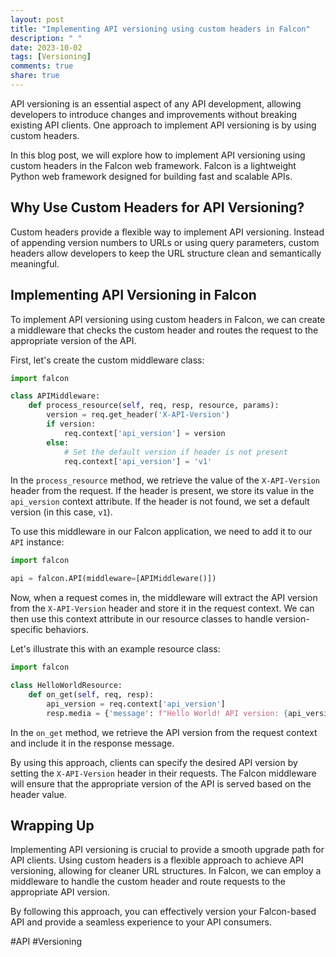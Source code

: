 ```yaml
---
layout: post
title: "Implementing API versioning using custom headers in Falcon"
description: " "
date: 2023-10-02
tags: [Versioning]
comments: true
share: true
---
```


API versioning is an essential aspect of any API development, allowing developers to introduce changes and improvements without breaking existing API clients. One approach to implement API versioning is by using custom headers.

In this blog post, we will explore how to implement API versioning using custom headers in the Falcon web framework. Falcon is a lightweight Python web framework designed for building fast and scalable APIs.

## Why Use Custom Headers for API Versioning?

Custom headers provide a flexible way to implement API versioning. Instead of appending version numbers to URLs or using query parameters, custom headers allow developers to keep the URL structure clean and semantically meaningful.

## Implementing API Versioning in Falcon

To implement API versioning using custom headers in Falcon, we can create a middleware that checks the custom header and routes the request to the appropriate version of the API.

First, let's create the custom middleware class:

```python
import falcon

class APIMiddleware:
    def process_resource(self, req, resp, resource, params):
        version = req.get_header('X-API-Version')
        if version:
            req.context['api_version'] = version
        else:
            # Set the default version if header is not present
            req.context['api_version'] = 'v1'
```

In the `process_resource` method, we retrieve the value of the `X-API-Version` header from the request. If the header is present, we store its value in the `api_version` context attribute. If the header is not found, we set a default version (in this case, `v1`).

To use this middleware in our Falcon application, we need to add it to our `API` instance:

```python
import falcon

api = falcon.API(middleware=[APIMiddleware()])
```

Now, when a request comes in, the middleware will extract the API version from the `X-API-Version` header and store it in the request context. We can then use this context attribute in our resource classes to handle version-specific behaviors.

Let's illustrate this with an example resource class:

```python
import falcon

class HelloWorldResource:
    def on_get(self, req, resp):
        api_version = req.context['api_version']
        resp.media = {'message': f"Hello World! API version: {api_version}"}
```

In the `on_get` method, we retrieve the API version from the request context and include it in the response message.

By using this approach, clients can specify the desired API version by setting the `X-API-Version` header in their requests. The Falcon middleware will ensure that the appropriate version of the API is served based on the header value.

## Wrapping Up

Implementing API versioning is crucial to provide a smooth upgrade path for API clients. Using custom headers is a flexible approach to achieve API versioning, allowing for cleaner URL structures. In Falcon, we can employ a middleware to handle the custom header and route requests to the appropriate API version.

By following this approach, you can effectively version your Falcon-based API and provide a seamless experience to your API consumers.

#API #Versioning
